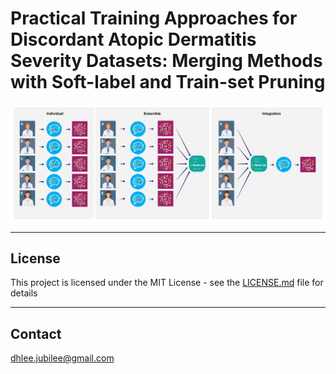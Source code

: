 # Practical Training Approaches for Discordant Atopic Dermatitis Severity Datasets: Merging Methods with Soft-label and Train-set Pruning
![overview](./assets/Figure1.jpg)



---
## License

This project is licensed under the MIT License - see the [LICENSE.md](LICENSE.md) file for details

---
## Contact

dhlee.jubilee@gmail.com

